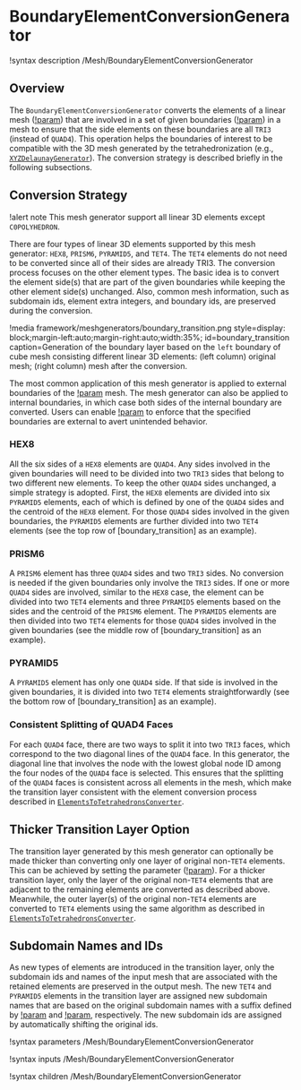 # BoundaryElementConversionGenerator

!syntax description /Mesh/BoundaryElementConversionGenerator

## Overview

The `BoundaryElementConversionGenerator` converts the elements of a linear mesh ([!param](/Mesh/BoundaryElementConversionGenerator/input)) that are involved in a set of given boundaries ([!param](/Mesh/BoundaryElementConversionGenerator/boundary_names)) in a mesh to ensure that the side elements on these boundaries are all `TRI3` (instead of `QUAD4`). This operation helps the boundaries of interest to be compatible with the 3D mesh generated by the tetrahedronization (e.g., [`XYZDelaunayGenerator`](XYZDelaunayGenerator.md)). The conversion strategy is described briefly in the following subsections.

## Conversion Strategy

!alert note
This mesh generator support all linear 3D elements except `C0POLYHEDRON`.

There are four types of linear 3D elements supported by this mesh generator: `HEX8`, `PRISM6`, `PYRAMID5`, and `TET4`. The `TET4` elements do not need to be converted since all of their sides are already TRI3. The conversion process focuses on the other element types. The basic idea is to convert the element side(s) that are part of the given boundaries while keeping the other element side(s) unchanged. Also, common mesh information, such as subdomain ids, element extra integers, and boundary ids, are preserved during the conversion.

!media framework/meshgenerators/boundary_transition.png
       style=display: block;margin-left:auto;margin-right:auto;width:35%;
       id=boundary_transition
       caption=Generation of the boundary layer based on the `left` boundary of cube mesh consisting different linear 3D elements: (left column) original mesh; (right column) mesh after the conversion.

The most common application of this mesh generator is applied to external boundaries of the [!param](/Mesh/BoundaryElementConversionGenerator/input) mesh. The mesh generator can also be applied to internal boundaries, in which case both sides of the internal boundary are converted. Users can enable [!param](/Mesh/BoundaryElementConversionGenerator/external_boundaries_checking) to enforce that the specified boundaries are external to avert unintended behavior.

### HEX8

All the six sides of a `HEX8` elements are `QUAD4`. Any sides involved in the given boundaries will need to be divided into two `TRI3` sides that belong to two different new elements. To keep the other `QUAD4` sides unchanged, a simple strategy is adopted. First, the `HEX8` elements are divided into six `PYRAMID5` elements, each of which is defined by one of the `QUAD4` sides and the centroid of the `HEX8` element. For those `QUAD4` sides involved in the given boundaries, the `PYRAMID5` elements are further divided into two `TET4` elements (see the top row of [boundary_transition] as an example).

### PRISM6

A `PRISM6` element has three `QUAD4` sides and two `TRI3` sides. No conversion is needed if the given boundaries only involve the `TRI3` sides. If one or more `QUAD4` sides are involved, similar to the `HEX8` case, the element can be divided into two `TET4` elements and three `PYRAMID5` elements based on the sides and the centroid of the `PRISM6` element. The `PYRAMID5` elements are then divided into two `TET4` elements for those `QUAD4` sides involved in the given boundaries (see the middle row of [boundary_transition] as an example).

### PYRAMID5

A `PYRAMID5` element has only one `QUAD4` side. If that side is involved in the given boundaries, it is divided into two `TET4` elements straightforwardly (see the bottom row of [boundary_transition] as an example).

### Consistent Splitting of QUAD4 Faces

For each `QUAD4` face, there are two ways to split it into two `TRI3` faces, which correspond to the two diagonal lines of the `QUAD4` face. In this generator, the diagonal line that involves the node with the lowest global node ID among the four nodes of the `QUAD4` face is selected. This ensures that the splitting of the `QUAD4` faces is consistent across all elements in the mesh, which make the transition layer consistent with the element conversion process described in [`ElementsToTetrahedronsConverter`](ElementsToTetrahedronsConverter.md).

## Thicker Transition Layer Option

The transition layer generated by this mesh generator can optionally be made thicker than converting only one layer of original non-`TET4` elements. This can be achieved by setting the parameter ([!param](/Mesh/BoundaryElementConversionGenerator/conversion_element_layer_number)). For a thicker transition layer, only the layer of the original non-`TET4` elements that are adjacent to the remaining elements are converted as described above. Meanwhile, the outer layer(s) of the original non-`TET4` elements are converted to `TET4` elements using the same algorithm as described in [`ElementsToTetrahedronsConverter`](ElementsToTetrahedronsConverter.md).

## Subdomain Names and IDs

As new types of elements are introduced in the transition layer, only the subdomain ids and names of the input mesh that are associated with the retained elements are preserved in the output mesh. The new `TET4` and `PYRAMID5` elements in the transition layer are assigned new subdomain names that are based on the original subdomain names with a suffix defined by [!param](/Mesh/BoundaryElementConversionGenerator/converted_pyramid_element_subdomain_name_suffix) and [!param](/Mesh/BoundaryElementConversionGenerator/converted_tet_element_subdomain_name_suffix), respectively. The new subdomain ids are assigned by automatically shifting the original ids.

!syntax parameters /Mesh/BoundaryElementConversionGenerator

!syntax inputs /Mesh/BoundaryElementConversionGenerator

!syntax children /Mesh/BoundaryElementConversionGenerator
